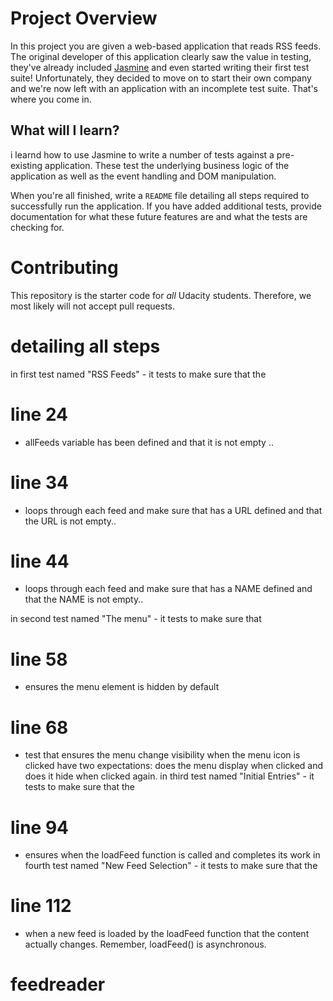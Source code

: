 # Project Overview

In this project you are given a web-based application that reads RSS feeds. The original developer of this application clearly saw the value in testing, they've already included [Jasmine](http://jasmine.github.io/) and even started writing their first test suite! Unfortunately, they decided to move on to start their own company and we're now left with an application with an incomplete test suite. That's where you come in.




## What will I learn?

i learnd how to use Jasmine to write a number of tests against a pre-existing application. These  test the underlying business logic of the application as well as the event handling and DOM manipulation.


When you're all finished, write a `README` file detailing all steps required to successfully run the application. If you have added additional tests, provide documentation for what these future features are and what the tests are checking for.

# Contributing

This repository is the starter code for _all_ Udacity students. Therefore, we most likely will not accept pull requests.


# detailing all steps 

in first test named "RSS Feeds" - it tests to make sure that the 
# line 24
 * allFeeds variable has been defined and that it is not empty .. 
# line 34
 * loops through each feed and make sure that has a URL defined and that the URL is not empty..   
# line 44
 * loops through each feed and make sure that has a NAME defined and that the NAME is not empty..

 in second test named "The menu"  - it tests to make sure that 
# line 58
 * ensures the menu element is hidden by default
# line 68
 * test that ensures the menu change visibility when the menu icon is clicked
   have two expectations: does the menu display when clicked and does it hide when clicked again.
in third test named "Initial Entries" - it tests to make sure that the
# line 94
 * ensures when the loadFeed function is called and completes its work 
in fourth test named "New Feed Selection" - it tests to make sure that the
# line 112
* when a new feed is loaded by the loadFeed function that the content actually changes. 
Remember, loadFeed() is asynchronous.
 
# feedreader
